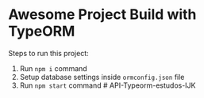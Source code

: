 # Awesome Project Build with TypeORM

Steps to run this project:

1. Run `npm i` command
2. Setup database settings inside `ormconfig.json` file
3. Run `npm start` command
#   A P I - T y p e o r m - e s t u d o s - I J K  
 